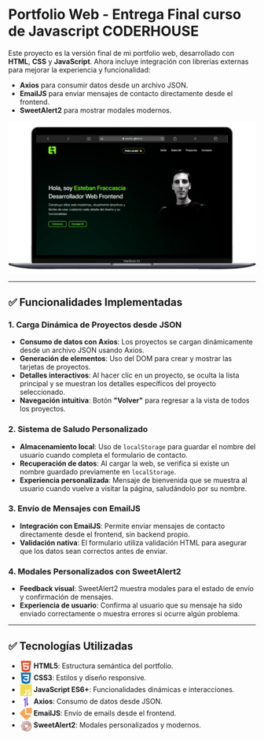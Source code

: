 # Portfolio Web - Entrega Final curso de Javascript CODERHOUSE

Este proyecto es la versión final de mi portfolio web, desarrollado con **HTML**, **CSS** y **JavaScript**. Ahora incluye integración con librerías externas para mejorar la experiencia y funcionalidad:

- **Axios** para consumir datos desde un archivo JSON.
- **EmailJS** para enviar mensajes de contacto directamente desde el frontend.
- **SweetAlert2** para mostrar modales modernos.

![Captura del sitio web](assets/screenshot.png)

---

## ✅ Funcionalidades Implementadas

### 1. Carga Dinámica de Proyectos desde JSON

- **Consumo de datos con Axios**: Los proyectos se cargan dinámicamente desde un archivo JSON usando Axios.
- **Generación de elementos**: Uso del DOM para crear y mostrar las tarjetas de proyectos.
- **Detalles interactivos**: Al hacer clic en un proyecto, se oculta la lista principal y se muestran los detalles específicos del proyecto seleccionado.
- **Navegación intuitiva**: Botón **"Volver"** para regresar a la vista de todos los proyectos.

### 2. Sistema de Saludo Personalizado

- **Almacenamiento local**: Uso de `localStorage` para guardar el nombre del usuario cuando completa el formulario de contacto.
- **Recuperación de datos**: Al cargar la web, se verifica si existe un nombre guardado previamente en `localStorage`.
- **Experiencia personalizada**: Mensaje de bienvenida que se muestra al usuario cuando vuelve a visitar la página, saludándolo por su nombre.

### 3. Envío de Mensajes con EmailJS

- **Integración con EmailJS**: Permite enviar mensajes de contacto directamente desde el frontend, sin backend propio.
- **Validación nativa**: El formulario utiliza validación HTML para asegurar que los datos sean correctos antes de enviar.

### 4. Modales Personalizados con SweetAlert2

- **Feedback visual**: SweetAlert2 muestra modales para el estado de envío y confirmación de mensajes.
- **Experiencia de usuario**: Confirma al usuario que su mensaje ha sido enviado correctamente o muestra errores si ocurre algún problema.

---

## ✅ Tecnologías Utilizadas

- <img src="assets/html.svg" alt="HTML5" width="24" style="vertical-align:middle;"/> **HTML5**: Estructura semántica del portfolio.
- <img src="assets/css.svg" alt="CSS3" width="24" style="vertical-align:middle;"/> **CSS3**: Estilos y diseño responsive.
- <img src="assets/js.svg" alt="JavaScript" width="24" style="vertical-align:middle;"/> **JavaScript ES6+**: Funcionalidades dinámicas e interacciones.
- <img src="assets/axios.svg" alt="Axios" width="24" style="vertical-align:middle;"/> **Axios**: Consumo de datos desde JSON.
- <img src="assets/emailjs.svg" alt="EmailJS" width="24" style="vertical-align:middle;"/> **EmailJS**: Envío de emails desde el frontend.
- <img src="assets/sweetalert.svg" alt="SweetAlert2" width="24" style="vertical-align:middle;"/> **SweetAlert2**: Modales personalizados y modernos.
